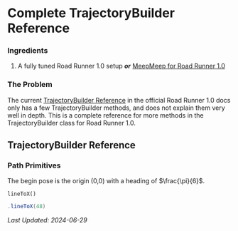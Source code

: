 # Complete TrajectoryBuilder Reference

### Ingredients

1. A fully tuned Road Runner 1.0 setup _**or**_ [MeepMeep for Road Runner 1.0](https://github.com/acmerobotics/MeepMeep)


### The Problem

The current [TrajectoryBuilder Reference](https://rr.brott.dev/docs/v1-0/builder-ref/) in 
the official Road Runner 1.0 docs only has a few TrajectoryBuilder methods, and does
not explain them very well in depth. This is a complete reference for more methods in 
the TrajectoryBuilder class for Road Runner 1.0.

## TrajectoryBuilder Reference

### Path Primitives #
The begin pose is the origin (0,0) with a heading of $\frac{\pi}{6}$.

`lineToX()`

```java
.lineToX(48)
```


*Last Updated: 2024-06-29*
